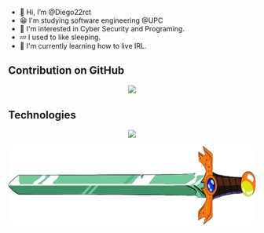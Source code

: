 - 👋 Hi, I’m @Diego22rct
- 😁 I'm studying software engineering @UPC
- 👀 I'm interested in Cyber Security and Programing.
- 💤 I used to like sleeping.
- 🌱 I'm currently learning how to live IRL. 

## Contribution on GitHub

<p align="center">
<img src="https://github-readme-streak-stats.herokuapp.com/?user=Diego22rct&theme=dark&type=svg"> 
</p>

## Technologies 
<p align="center">
    <img src="https://skillicons.dev/icons?i=nodejs,vscode,astro,nextjs,angular,vue,git,javascript,python,cpp,cs,java">
</p>

<img align="center" width="1100" height="160" src="res/text.png">


<!---
Diego22rct/Diego22rct is a ✨ special ✨ repository because its `README.md` (this file) appears on your GitHub profile.
You can click the Preview link to take a look at your changes.
--->
